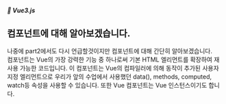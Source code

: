 ##### 🌵 Vue3.js

## 컴포넌트에 대해 알아보겠습니다.  

나중에 part2에서도 다시 언급할것이지만 컴포넌트에 대해 간단히 알아보겠습니다.   
컴포넌트는 Vue의 가장 강력한 기능 중 하나로써 기본 HTML 엘리먼트를 확장하여 재사용 가능한 코드입니다. 이 컴포넌트는 Vue의 컴파일러에 의해 동작이 추가된 사용자 지정 엘리먼트으로 우리가 앞의 수업에서 사용했던 data(),  methods, computed, watch등 속성을 사용할 수 있습니다.
또한 Vue 컴포넌트는 Vue 인스턴스이기도 합니다.  



